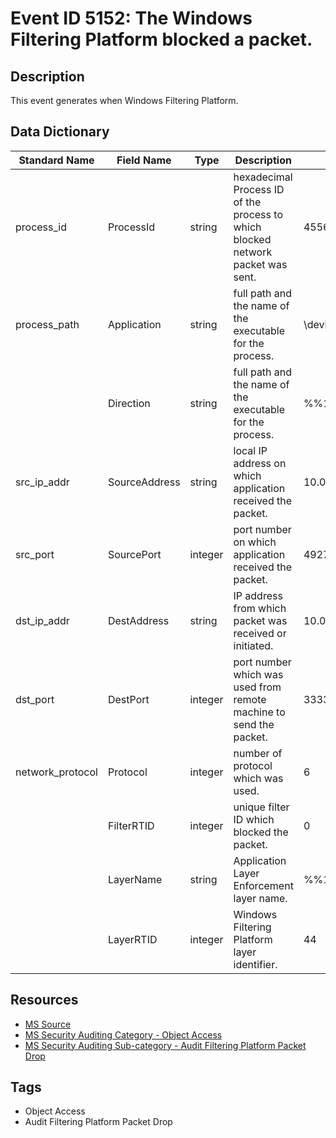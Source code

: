 # Event ID 5152: The Windows Filtering Platform blocked a packet.

## Description
This event generates when Windows Filtering Platform.

## Data Dictionary
|Standard Name|Field Name|Type|Description|Sample Value|
|---|---|---|---|---|
|process_id|ProcessId|string|hexadecimal Process ID of the process to which blocked network packet was sent.|4556|
|process_path|Application|string|full path and the name of the executable for the process.|\device\harddiskvolume2\documents\listener.exe|
||Direction|string|full path and the name of the executable for the process.|%%14592|
|src_ip_addr|SourceAddress|string|local IP address on which application received the packet.|10.0.0.100|
|src_port|SourcePort|integer|port number on which application received the packet.|49278|
|dst_ip_addr|DestAddress|string|IP address from which packet was received or initiated.|10.0.0.10|
|dst_port|DestPort|integer|port number which was used from remote machine to send the packet.|3333|
|network_protocol|Protocol|integer|number of protocol which was used.|6|
||FilterRTID|integer|unique filter ID which blocked the packet.|0|
||LayerName|string|Application Layer Enforcement layer name.|%%14610|
||LayerRTID|integer|Windows Filtering Platform layer identifier.|44|

## Resources
* [MS Source](https://github.com/MicrosoftDocs/windows-itpro-docs/blob/public/windows/security/threat-protection/auditing/event-5152.md)
* [MS Security Auditing Category - Object Access](https://docs.microsoft.com/en-us/windows/security/threat-protection/auditing/advanced-security-audit-policy-settings#object-access)
* [MS Security Auditing Sub-category - Audit Filtering Platform Packet Drop](https://github.com/MicrosoftDocs/windows-itpro-docs/tree/master/windows/security/threat-protection/auditing/audit-filtering-platform-packet-drop.md)

## Tags
* Object Access
* Audit Filtering Platform Packet Drop
